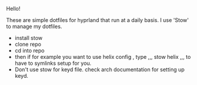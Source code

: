Hello!

These are simple dotfiles for hyprland that run at a daily basis.
I use 'Stow' to manage my dotfiles.
- install stow
- clone repo
- cd into repo
- then if for example you want to use helix config , type
   ,,,
    stow helix
   ,,,
  to have to symlinks setup for you.
- Don't use stow for keyd file.
 check arch documentation for setting up keyd.
